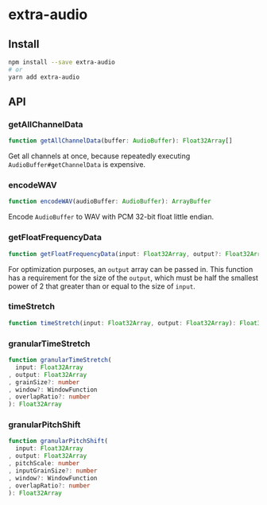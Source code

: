 # extra-audio
## Install
```sh
npm install --save extra-audio
# or
yarn add extra-audio
```

## API
### getAllChannelData
```ts
function getAllChannelData(buffer: AudioBuffer): Float32Array[]
```

Get all channels at once,
because repeatedly executing `AudioBuffer#getChannelData` is expensive.

### encodeWAV
```ts
function encodeWAV(audioBuffer: AudioBuffer): ArrayBuffer
```

Encode `AudioBuffer` to WAV with PCM 32-bit float little endian.

### getFloatFrequencyData
```ts
function getFloatFrequencyData(input: Float32Array, output?: Float32Array): Float32Array
```

For optimization purposes, an `output` array can be passed in.
This function has a requirement for the size of the `output`,
which must be half the smallest power of 2 that greater than or equal to the size of `input`.

### timeStretch
```ts
function timeStretch(input: Float32Array, output: Float32Array): Float32Array
```

### granularTimeStretch
```ts
function granularTimeStretch(
  input: Float32Array
, output: Float32Array
, grainSize?: number
, window?: WindowFunction
, overlapRatio?: number
): Float32Array
```

### granularPitchShift
```ts
function granularPitchShift(
  input: Float32Array
, output: Float32Array
, pitchScale: number
, inputGrainSize?: number
, window?: WindowFunction
, overlapRatio?: number
): Float32Array
```
